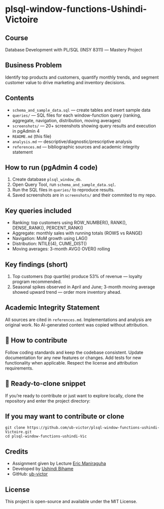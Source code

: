 # plsql-window-functions-Ushindi-Victoire

## Course
Database Development with PL/SQL (INSY 8311) — Mastery Project

## Business Problem 
Identify top products and customers, quantify monthly trends, and segment customer value to drive marketing and inventory decisions.

## Contents
- `schema_and_sample_data.sql` — create tables and insert sample data
- `queries/` — SQL files for each window-function query (ranking, aggregate, navigation, distribution, moving averages)
- `screenshots/` — 20+ screenshots showing query results and execution in pgAdmin 4
- `README.md` (this file)
- `analysis.md` — descriptive/diagnostic/prescriptive analysis
- `references.md` — bibliographic sources and academic integrity statement

## How to run (pgAdmin 4 code)
1. Create database `plsql_window_db`.
2. Open Query Tool, run `schema_and_sample_data.sql`.
3. Run the SQL files in `queries/` to reproduce results.
4. Saved screenshots are in `screenshots/` and their commited to my repo.

## Key queries included
- Ranking: top customers using ROW_NUMBER(), RANK(), DENSE_RANK(), PERCENT_RANK()
- Aggregate: monthly sales with running totals (ROWS vs RANGE)
- Navigation: MoM growth using LAG()
- Distribution: NTILE(4), CUME_DIST()
- Moving averages: 3-month AVG() OVER() rolling

## Key findings (short)
1. Top customers (top quartile) produce 53% of revenue — loyalty program recommended.
2. Seasonal spikes observed in April and June; 3-month moving average showed upward trend — order more inventory ahead.

## Academic Integrity Statement
All sources are cited in `references.md`. Implementations and analysis are original work. No AI-generated content was copied without attribution.

## 🧰 How to contribute
Follow coding standards and keep the codebase consistent.
Update documentation for any new features or changes.
Add tests for new functionality when applicable.
Respect the license and attribution requirements.

## 🚀 Ready-to-clone snippet
If you’re ready to contribute or just want to explore locally, clone the repository and enter the project directory:


## If you may want to contribute or clone

```
git clone https://github.com/ub-victor/plsql-window-functions-ushindi-Victoire.git
cd plsql-window-functions-ushindi-Vic

```
## Credits

- Assignment given by Lecture [Eric Maniraguha](https://www.linkedin.com/in/ericmaniraguha/?originalSubdomain=rw)
- Developed by [Ushindi Bihame](https://www.linkedin.com/in/ushindi-bihame-7a4a3a1b4/)
- GitHub: [ub-victor](https://github.com/ub-victor)

## License

This project is open-source and available under the MIT License.

